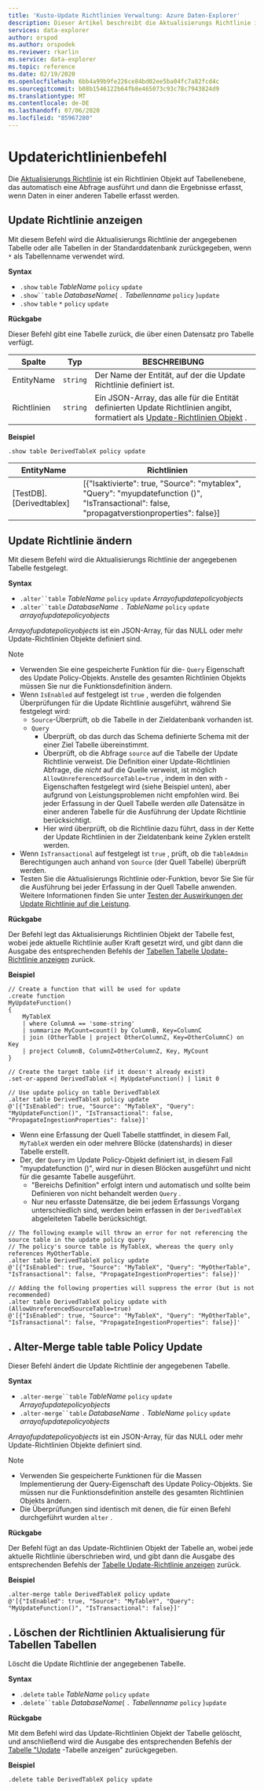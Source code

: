 ```yaml
---
title: 'Kusto-Update Richtlinien Verwaltung: Azure Daten-Explorer'
description: Dieser Artikel beschreibt die Aktualisierungs Richtlinie in Azure Daten-Explorer.
services: data-explorer
author: orspod
ms.author: orspodek
ms.reviewer: rkarlin
ms.service: data-explorer
ms.topic: reference
ms.date: 02/19/2020
ms.openlocfilehash: 6bb4a99b9fe226ce84bd02ee5ba04fc7a82fcd4c
ms.sourcegitcommit: b08b1546122b64fb8e465073c93c78c7943824d9
ms.translationtype: MT
ms.contentlocale: de-DE
ms.lasthandoff: 07/06/2020
ms.locfileid: "85967280"
---
```

# <a name="update-policy-command"></a>Updaterichtlinienbefehl

Die [Aktualisierungs Richtlinie](updatepolicy.md) ist ein Richtlinien Objekt auf Tabellenebene, das automatisch eine Abfrage ausführt und dann die Ergebnisse erfasst, wenn Daten in einer anderen Tabelle erfasst werden.

## <a name="show-update-policy"></a>Update Richtlinie anzeigen

Mit diesem Befehl wird die Aktualisierungs Richtlinie der angegebenen Tabelle oder alle Tabellen in der Standarddatenbank zurückgegeben, wenn `*` als Tabellenname verwendet wird.

**Syntax**

* `.show` `table` *TableName* `policy` `update`
* `.show``table` *DatabaseName*( `.` *Tabellenname* `policy` )`update`
* `.show` `table` `*` `policy` `update`

**Rückgabe**

Dieser Befehl gibt eine Tabelle zurück, die über einen Datensatz pro Tabelle verfügt.

|Spalte    |Typ    |BESCHREIBUNG                                                                                                                                                           |
|----------|--------|----------------------------------------------------------------------------------------------------------------------------------------------------------------------|
|EntityName|`string`|Der Name der Entität, auf der die Update Richtlinie definiert ist.                                                                                                                |
|Richtlinien  |`string`|Ein JSON-Array, das alle für die Entität definierten Update Richtlinien angibt, formatiert als [Update-Richtlinien Objekt](updatepolicy.md#the-update-policy-object) .|

**Beispiel**

```kusto
.show table DerivedTableX policy update 
```

|EntityName        |Richtlinien                                                                                                                                    |
|------------------|--------------------------------------------------------------------------------------------------------------------------------------------|
|[TestDB]. [Derivedtablex]|[{"Isaktivierte": true, "Source": "mytablex", "Query": "myupdatefunction ()", "IsTransactional": false, "propagatverstionproperties": false}]|

## <a name="alter-update-policy"></a>Update Richtlinie ändern

Mit diesem Befehl wird die Aktualisierungs Richtlinie der angegebenen Tabelle festgelegt.

**Syntax**

* `.alter``table` *TableName* `policy` `update` *Arrayofupdatepolicyobjects*
* `.alter``table` *DatabaseName* `.` *TableName* `policy` `update` *arrayofupdatepolicyobjects*

*Arrayofupdatepolicyobjects* ist ein JSON-Array, für das NULL oder mehr Update-Richtlinien Objekte definiert sind.

> [!NOTE]
> * Verwenden Sie eine gespeicherte Funktion für die- `Query` Eigenschaft des Update Policy-Objekts.
   Anstelle des gesamten Richtlinien Objekts müssen Sie nur die Funktionsdefinition ändern.
> * Wenn `IsEnabled` auf festgelegt ist `true` , werden die folgenden Überprüfungen für die Update Richtlinie ausgeführt, während Sie festgelegt wird:
>    * `Source`-Überprüft, ob die Tabelle in der Zieldatenbank vorhanden ist.
>    * `Query` 
>        * Überprüft, ob das durch das Schema definierte Schema mit der einer Ziel Tabelle übereinstimmt.
>        * Überprüft, ob die Abfrage `source` auf die Tabelle der Update Richtlinie verweist. 
        Die Definition einer Update-Richtlinien Abfrage, die *nicht* auf die Quelle verweist, ist möglich `AllowUnreferencedSourceTable=true` , indem in den *with* -Eigenschaften festgelegt wird (siehe Beispiel unten), aber aufgrund von Leistungsproblemen nicht empfohlen wird. Bei jeder Erfassung in der Quell Tabelle werden *alle* Datensätze in einer anderen Tabelle für die Ausführung der Update Richtlinie berücksichtigt.
 >       * Hier wird überprüft, ob die Richtlinie dazu führt, dass in der Kette der Update Richtlinien in der Zieldatenbank keine Zyklen erstellt werden.
 > * Wenn `IsTransactional` auf festgelegt ist `true` , prüft, ob die `TableAdmin` Berechtigungen auch anhand von `Source` (der Quell Tabelle) überprüft werden.
 > * Testen Sie die Aktualisierungs Richtlinie oder-Funktion, bevor Sie Sie für die Ausführung bei jeder Erfassung in der Quell Tabelle anwenden. Weitere Informationen finden Sie unter [Testen der Auswirkungen der Update Richtlinie auf die Leistung](updatepolicy.md#testing-an-update-policys-performance-impact).

**Rückgabe**

Der Befehl legt das Aktualisierungs Richtlinien Objekt der Tabelle fest, wobei jede aktuelle Richtlinie außer Kraft gesetzt wird, und gibt dann die Ausgabe des entsprechenden Befehls der [Tabellen Tabelle Update-Richtlinie anzeigen](#show-update-policy) zurück.

**Beispiel**

```kusto
// Create a function that will be used for update
.create function 
MyUpdateFunction()
{
    MyTableX
    | where ColumnA == 'some-string'
    | summarize MyCount=count() by ColumnB, Key=ColumnC
    | join (OtherTable | project OtherColumnZ, Key=OtherColumnC) on Key
    | project ColumnB, ColumnZ=OtherColumnZ, Key, MyCount
}

// Create the target table (if it doesn't already exist)
.set-or-append DerivedTableX <| MyUpdateFunction() | limit 0

// Use update policy on table DerivedTableX
.alter table DerivedTableX policy update
@'[{"IsEnabled": true, "Source": "MyTableX", "Query": "MyUpdateFunction()", "IsTransactional": false, "PropagateIngestionProperties": false}]'
```

* Wenn eine Erfassung der Quell Tabelle stattfindet, in diesem Fall, `MyTableX` werden ein oder mehrere Blöcke (datenshards) in dieser Tabelle erstellt.
* Der, der `Query` im Update Policy-Objekt definiert ist, in diesem Fall "myupdatefunction ()", wird nur in diesen Blöcken ausgeführt und nicht für die gesamte Tabelle ausgeführt.
  * "Bereichs Definition" erfolgt intern und automatisch und sollte beim Definieren von nicht behandelt werden `Query` .
  * Nur neu erfasste Datensätze, die bei jedem Erfassungs Vorgang unterschiedlich sind, werden beim erfassen in der `DerivedTableX` abgeleiteten Tabelle berücksichtigt.

```kusto
// The following example will throw an error for not referencing the source table in the update policy query
// The policy's source table is MyTableX, whereas the query only references MyOtherTable. 
.alter table DerivedTableX policy update
@'[{"IsEnabled": true, "Source": "MyTableX", "Query": "MyOtherTable", "IsTransactional": false, "PropagateIngestionProperties": false}]'

// Adding the following properties will suppress the error (but is not recommended)
.alter table DerivedTableX policy update with (AllowUnreferencedSourceTable=true)
@'[{"IsEnabled": true, "Source": "MyTableX", "Query": "MyOtherTable", "IsTransactional": false, "PropagateIngestionProperties": false}]'

```

## <a name="alter-merge-table-table-policy-update"></a>. Alter-Merge table table Policy Update

Dieser Befehl ändert die Update Richtlinie der angegebenen Tabelle.

**Syntax**

* `.alter-merge``table` *TableName* `policy` `update` *Arrayofupdatepolicyobjects*
* `.alter-merge``table` *DatabaseName* `.` *TableName* `policy` `update` *arrayofupdatepolicyobjects*

*Arrayofupdatepolicyobjects* ist ein JSON-Array, für das NULL oder mehr Update-Richtlinien Objekte definiert sind.

> [!NOTE]
> * Verwenden Sie gespeicherte Funktionen für die Massen Implementierung der Query-Eigenschaft des Update Policy-Objekts. 
     Sie müssen nur die Funktionsdefinition anstelle des gesamten Richtlinien Objekts ändern.
> * Die Überprüfungen sind identisch mit denen, die für einen Befehl durchgeführt wurden `alter` .

**Rückgabe**

Der Befehl fügt an das Update-Richtlinien Objekt der Tabelle an, wobei jede aktuelle Richtlinie überschrieben wird, und gibt dann die Ausgabe des entsprechenden Befehls der [Tabelle Update-Richtlinie anzeigen](#show-update-policy) zurück.

**Beispiel**

```kusto
.alter-merge table DerivedTableX policy update 
@'[{"IsEnabled": true, "Source": "MyTableY", "Query": "MyUpdateFunction()", "IsTransactional": false}]'  
``` 

## <a name="delete-table-table-policy-update"></a>. Löschen der Richtlinien Aktualisierung für Tabellen Tabellen

Löscht die Update Richtlinie der angegebenen Tabelle.

**Syntax**

* `.delete` `table` *TableName* `policy` `update`
* `.delete``table` *DatabaseName*( `.` *Tabellenname* `policy` )`update`

**Rückgabe**

Mit dem Befehl wird das Update-Richtlinien Objekt der Tabelle gelöscht, und anschließend wird die Ausgabe des entsprechenden Befehls der [Tabelle "Update](#show-update-policy) -Tabelle anzeigen" zurückgegeben.

**Beispiel**

```kusto
.delete table DerivedTableX policy update 
```
